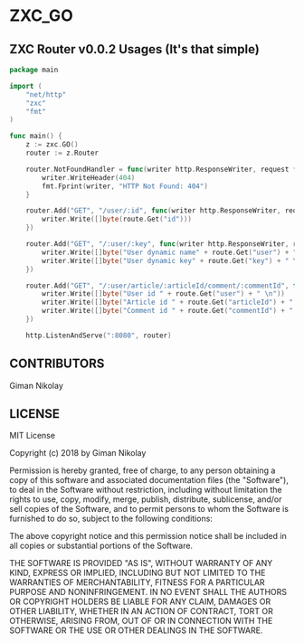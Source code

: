 # ZXC_GO

## ZXC Router v0.0.2 Usages (It's that simple)

```go
package main

import (
    "net/http"
    "zxc"
    "fmt"
)

func main() {
    z := zxc.GO()
    router := z.Router

    router.NotFoundHandler = func(writer http.ResponseWriter, request *http.Request) {
        writer.WriteHeader(404)
        fmt.Fprint(writer, "HTTP Not Found: 404")
    }

    router.Add("GET", "/user/:id", func(writer http.ResponseWriter, request *http.Request, route *zxc.Route) {
        writer.Write([]byte(route.Get("id")))
    })

    router.Add("GET", "/:user/:key", func(writer http.ResponseWriter, request *http.Request, route *zxc.Route) {
        writer.Write([]byte("User dynamic name" + route.Get("user") + " \n"))
        writer.Write([]byte("User dynamic key" + route.Get("key") + " \n" ))
    })

    router.Add("GET", "/:user/article/:articleId/comment/:commentId", func(writer http.ResponseWriter, request *http.Request, route *zxc.Route) {
        writer.Write([]byte("User id " + route.Get("user") + " \n"))
        writer.Write([]byte("Article id " + route.Get("articleId") + " \n"))
        writer.Write([]byte("Comment id " + route.Get("commentId") + " \n"))
    })

    http.ListenAndServe(":8080", router)
```

## CONTRIBUTORS
Giman Nikolay

## LICENSE
MIT License

Copyright (c) 2018 by Giman Nikolay

Permission is hereby granted, free of charge, to any person obtaining a copy
of this software and associated documentation files (the "Software"), to deal
in the Software without restriction, including without limitation the rights
to use, copy, modify, merge, publish, distribute, sublicense, and/or sell
copies of the Software, and to permit persons to whom the Software is
furnished to do so, subject to the following conditions:

The above copyright notice and this permission notice shall be included in all
copies or substantial portions of the Software.

THE SOFTWARE IS PROVIDED "AS IS", WITHOUT WARRANTY OF ANY KIND, EXPRESS OR
IMPLIED, INCLUDING BUT NOT LIMITED TO THE WARRANTIES OF MERCHANTABILITY,
FITNESS FOR A PARTICULAR PURPOSE AND NONINFRINGEMENT. IN NO EVENT SHALL THE
AUTHORS OR COPYRIGHT HOLDERS BE LIABLE FOR ANY CLAIM, DAMAGES OR OTHER
LIABILITY, WHETHER IN AN ACTION OF CONTRACT, TORT OR OTHERWISE, ARISING FROM,
OUT OF OR IN CONNECTION WITH THE SOFTWARE OR THE USE OR OTHER DEALINGS IN THE
SOFTWARE.